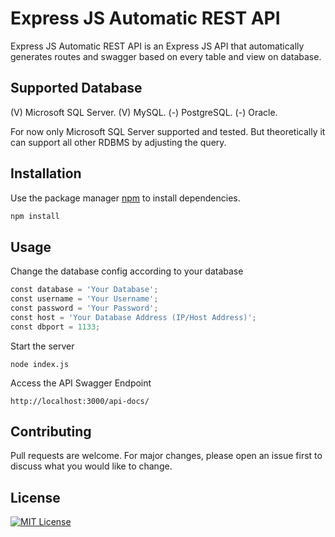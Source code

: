 # Express JS Automatic REST API

Express JS Automatic REST API is an Express JS API that automatically generates routes and swagger based on every table and view on database.

## Supported Database

(V) Microsoft SQL Server.
(V) MySQL.
(-) PostgreSQL.
(-) Oracle.

For now only Microsoft SQL Server supported and tested.
But theoretically it can support all other RDBMS by adjusting the query. 

## Installation

Use the package manager [npm](https://www.npmjs.com/) to install dependencies.

```bash
npm install
```

## Usage
Change the database config according to your database
```python
const database = 'Your Database';
const username = 'Your Username';
const password = 'Your Password';
const host = 'Your Database Address (IP/Host Address)';
const dbport = 1133;
```

Start the server
```node
node index.js
```

Access the API Swagger Endpoint 

```
http://localhost:3000/api-docs/
```

## Contributing

Pull requests are welcome. For major changes, please open an issue first
to discuss what you would like to change.

## License

[![MIT License](https://img.shields.io/badge/License-MIT-green.svg)](https://choosealicense.com/licenses/mit/)
